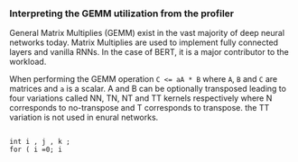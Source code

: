 ### Interpreting the GEMM utilization from the profiler

General Matrix Multiplies (GEMM) exist in the vast majority of deep neural networks today. Matrix Multiplies are used to implement fully connected layers and vanilla RNNs. In the case of BERT, it is a major contributor  to the workload. 

When performing the GEMM operation `C <= aA * B` where `A`, `B` and `C` are matrices and `a` is a scalar. A and B can be optionally transposed leading to four variations called  NN, TN, NT and TT kernels respectively where N corresponds to no-transpose and T corresponds to transpose. the TT variation is not used in enural networks.

<code>
int i , j , k ; 
for ( i =0; i<M; i ++){ 
  for ( j =0; j<N; j ++){ 
    for ( k=0;k<K; k++){ 
      C[ i ] [ j ] += A[ i ] [ k]∗B[k ][ j ] ; 
    } 
}
</code>
